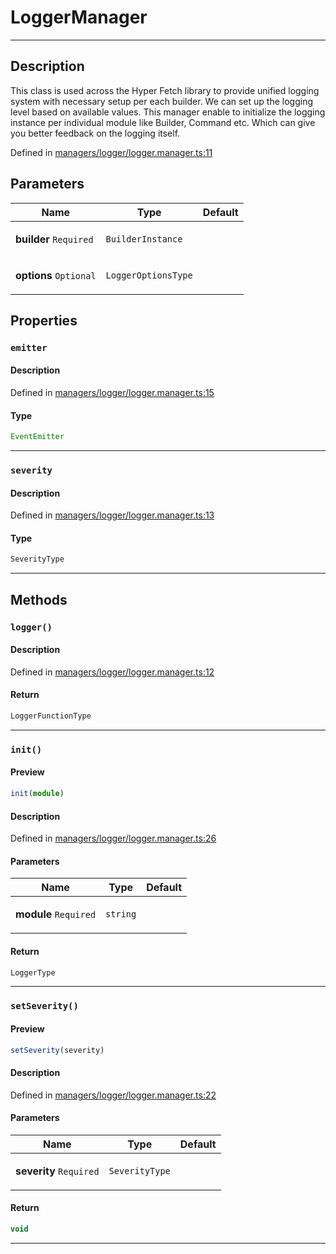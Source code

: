 

# LoggerManager

<div class="api-docs__separator" data-reactroot="">

---

</div><div class="api-docs__section">

## Description

</div><div class="api-docs__description"><span class="api-docs__do-not-parse">

This class is used across the Hyper Fetch library to provide unified logging system with necessary setup per each builder.
We can set up the logging level based on available values. This manager enable to initialize the logging instance per individual module
like Builder, Command etc. Which can give you better feedback on the logging itself.

</span></div><p class="api-docs__definition">

Defined in [managers/logger/logger.manager.ts:11](https://github.com/BetterTyped/hyper-fetch/blob/d6c03b85/packages/core/src/managers/logger/logger.manager.ts#L11)

</p><div class="api-docs__section">

## Parameters

</div><div class="api-docs__parameters"><table><thead><tr><th>Name</th><th>Type</th><th>Default</th></tr></thead><tbody><tr param-data="builder"><td class="api-docs__param-name required">

**builder** `Required`

</td><td class="api-docs__param-type">

`BuilderInstance`

</td><td class="api-docs__param-default">



</td></tr><tr param-data="options"><td class="api-docs__param-name optional">

**options** `Optional`

</td><td class="api-docs__param-type">

`LoggerOptionsType`

</td><td class="api-docs__param-default">



</td></tr></tbody></table></div><div class="api-docs__section">

## Properties

</div><div class="api-docs__properties"><div class="api-docs__property" property-data="emitter"><h3 class="api-docs__name">

### `emitter`

</h3><div class="api-docs__section">

#### Description

</div><div class="api-docs__description"><span class="api-docs__do-not-parse">



</span></div><p class="api-docs__definition">

Defined in [managers/logger/logger.manager.ts:15](https://github.com/BetterTyped/hyper-fetch/blob/d6c03b85/packages/core/src/managers/logger/logger.manager.ts#L15)

</p><div class="api-docs__section">

#### Type

</div><div class="api-docs__property-type">

```ts
EventEmitter
```

</div><hr/></div><div class="api-docs__property" property-data="severity"><h3 class="api-docs__name">

### `severity`

</h3><div class="api-docs__section">

#### Description

</div><div class="api-docs__description"><span class="api-docs__do-not-parse">



</span></div><p class="api-docs__definition">

Defined in [managers/logger/logger.manager.ts:13](https://github.com/BetterTyped/hyper-fetch/blob/d6c03b85/packages/core/src/managers/logger/logger.manager.ts#L13)

</p><div class="api-docs__section">

#### Type

</div><div class="api-docs__property-type">

```ts
SeverityType
```

</div><hr/></div></div><div class="api-docs__section">

## Methods

</div><div class="api-docs__methods"><div class="api-docs__method" method-data="logger"><h3 class="api-docs__name">

### `logger()`

</h3><div class="api-docs__section">

#### Description

</div><div class="api-docs__description"><span class="api-docs__do-not-parse">



</span></div><p class="api-docs__definition">

Defined in [managers/logger/logger.manager.ts:12](https://github.com/BetterTyped/hyper-fetch/blob/d6c03b85/packages/core/src/managers/logger/logger.manager.ts#L12)

</p><div class="api-docs__section">

#### Return

</div><div class="api-docs__returns">

```ts
LoggerFunctionType
```

</div><hr/></div><div class="api-docs__method" method-data="init"><h3 class="api-docs__name">

### `init()`

</h3><div class="api-docs__section">

#### Preview

</div><div class="api-docs__preview fn">

```ts
init(module)
```

</div><div class="api-docs__section">

#### Description

</div><div class="api-docs__description"><span class="api-docs__do-not-parse">



</span></div><p class="api-docs__definition">

Defined in [managers/logger/logger.manager.ts:26](https://github.com/BetterTyped/hyper-fetch/blob/d6c03b85/packages/core/src/managers/logger/logger.manager.ts#L26)

</p><div class="api-docs__section">

#### Parameters

</div><div class="api-docs__parameters"><table><thead><tr><th>Name</th><th>Type</th><th>Default</th></tr></thead><tbody><tr param-data="module"><td class="api-docs__param-name required">

**module** `Required`

</td><td class="api-docs__param-type">

`string`

</td><td class="api-docs__param-default">



</td></tr></tbody></table></div><div class="api-docs__section">

#### Return

</div><div class="api-docs__returns">

```ts
LoggerType
```

</div><hr/></div><div class="api-docs__method" method-data="setSeverity"><h3 class="api-docs__name">

### `setSeverity()`

</h3><div class="api-docs__section">

#### Preview

</div><div class="api-docs__preview fn">

```ts
setSeverity(severity)
```

</div><div class="api-docs__section">

#### Description

</div><div class="api-docs__description"><span class="api-docs__do-not-parse">



</span></div><p class="api-docs__definition">

Defined in [managers/logger/logger.manager.ts:22](https://github.com/BetterTyped/hyper-fetch/blob/d6c03b85/packages/core/src/managers/logger/logger.manager.ts#L22)

</p><div class="api-docs__section">

#### Parameters

</div><div class="api-docs__parameters"><table><thead><tr><th>Name</th><th>Type</th><th>Default</th></tr></thead><tbody><tr param-data="severity"><td class="api-docs__param-name required">

**severity** `Required`

</td><td class="api-docs__param-type">

`SeverityType`

</td><td class="api-docs__param-default">



</td></tr></tbody></table></div><div class="api-docs__section">

#### Return

</div><div class="api-docs__returns">

```ts
void
```

</div><hr/></div></div>